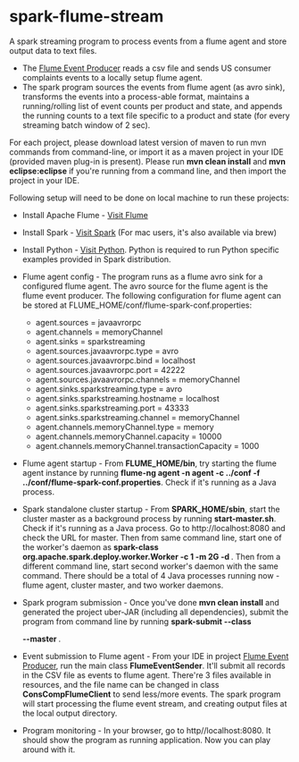 spark-flume-stream
==================

A spark streaming program to process events from a flume agent and store output data to text files. 
* The [Flume Event Producer](https://github.com/abhinavg6/flume-avro-java-client) reads a csv file and sends US consumer complaints events to a locally setup flume agent. 
* The spark program sources the events from flume agent (as avro sink), transforms the events into a process-able format, maintains a running/rolling list of event counts per product and state, and appends the running counts to a text file specific to a product and state (for every streaming batch window of 2 sec).

For each project, please download latest version of maven to run mvn commands from command-line, or import it as a maven project in your IDE (provided maven plug-in is present). Please run **mvn clean install** and **mvn eclipse:eclipse** if you're running from a command line, and then import the project in your IDE.

Following setup will need to be done on local machine to run these projects:
* Install Apache Flume - [Visit Flume](https://flume.apache.org/download.html)
* Install Spark - [Visit Spark](http://spark.apache.org/docs/latest/index.html) (For mac users, it's also available via brew)
* Install Python - [Visit Python](https://www.python.org/downloads/). Python is required to run Python specific examples provided in Spark distribution.
* Flume agent config - The program runs as a flume avro sink for a configured flume agent. The avro source for the flume agent is the flume event producer. The following configuration for flume agent can be stored at FLUME_HOME/conf/flume-spark-conf.properties:

   - agent.sources = javaavrorpc
   - agent.channels = memoryChannel
   - agent.sinks = sparkstreaming
   - agent.sources.javaavrorpc.type = avro
   - agent.sources.javaavrorpc.bind = localhost
   - agent.sources.javaavrorpc.port = 42222
   - agent.sources.javaavrorpc.channels = memoryChannel
   - agent.sinks.sparkstreaming.type = avro
   - agent.sinks.sparkstreaming.hostname = localhost
   - agent.sinks.sparkstreaming.port = 43333
   - agent.sinks.sparkstreaming.channel = memoryChannel
   - agent.channels.memoryChannel.type = memory
   - agent.channels.memoryChannel.capacity = 10000
   - agent.channels.memoryChannel.transactionCapacity = 1000

* Flume agent startup - From **FLUME_HOME/bin**, try starting the flume agent instance by running **flume-ng agent -n agent -c ../conf -f ../conf/flume-spark-conf.properties**. Check if it's running as a Java process.
* Spark standalone cluster startup - From **SPARK_HOME/sbin**, start the cluster master as a background process by running **start-master.sh**. Check if it's running as a Java process. Go to http://localhost:8080 and check the URL for master. Then from same command line, start one of the worker's daemon as **spark-class org.apache.spark.deploy.worker.Worker <spark master URL> -c 1 -m 2G -d <a directory to store logs>**. Then from a different command line, start second worker's daemon with the same command. There should be a total of 4 Java processes running now - flume agent, cluster master, and two worker daemons.
* Spark program submission - Once you've done **mvn clean install** and generated the project uber-JAR (including all dependencies), submit the program from command line by running **spark-submit --class <main class fulle qualified name> --master <spark master URL> <complete path to uber JAR> <complete path to a local checkpoint directory> <complete path to a local output directory>**.
* Event submission to Flume agent - From your IDE in project [Flume Event Producer](https://github.com/abhinavg6/flume-avro-java-client), run the main class **FlumeEventSender**. It'll submit all records in the CSV file as events to flume agent. There're 3 files available in resources, and the file name can be changed in class **ConsCompFlumeClient** to send less/more events. The spark program will start processing the flume event stream, and creating output files at the local output directory.
* Program monitoring - In your browser, go to http//localhost:8080. It should show the program as running application. Now you can play around with it.
